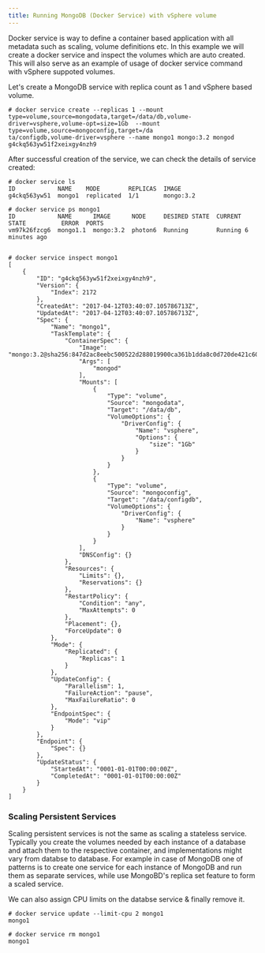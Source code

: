 ```yaml
---
title: Running MongoDB (Docker Service) with vSphere volume
---
```


Docker service is way to define a container based application with all metadata such as scaling, volume definitions etc. In this example we will create a docker service and inspect the volumes which are auto created. This will also serve as an example of usage of docker service command with vSphere suppoted volumes.

Let's create a MongoDB service with replica count as 1 and vSphere based volume.

```
# docker service create --replicas 1 --mount type=volume,source=mongodata,target=/data/db,volume-driver=vsphere,volume-opt=size=1Gb  --mount type=volume,source=mongoconfig,target=/da
ta/configdb,volume-driver=vsphere --name mongo1 mongo:3.2 mongod
g4ckq563yw51f2xeixgy4nzh9
```

After successful creation of the service, we can check the details of service created:

```
# docker service ls
ID            NAME    MODE        REPLICAS  IMAGE
g4ckq563yw51  mongo1  replicated  1/1       mongo:3.2

# docker service ps mongo1
ID            NAME      IMAGE      NODE     DESIRED STATE  CURRENT STATE          ERROR  PORTS
vm97k26fzcg6  mongo1.1  mongo:3.2  photon6  Running        Running 6 minutes ago


# docker service inspect mongo1
[
    {
        "ID": "g4ckq563yw51f2xeixgy4nzh9",
        "Version": {
            "Index": 2172
        },
        "CreatedAt": "2017-04-12T03:40:07.105786713Z",
        "UpdatedAt": "2017-04-12T03:40:07.105786713Z",
        "Spec": {
            "Name": "mongo1",
            "TaskTemplate": {
                "ContainerSpec": {
                    "Image": "mongo:3.2@sha256:847d2ac8eebc500522d288019900ca361b1dda8c0d720de421c60165b8001a6c",
                    "Args": [
                        "mongod"
                    ],
                    "Mounts": [
                        {
                            "Type": "volume",
                            "Source": "mongodata",
                            "Target": "/data/db",
                            "VolumeOptions": {
                                "DriverConfig": {
                                    "Name": "vsphere",
                                    "Options": {
                                        "size": "1Gb"
                                    }
                                }
                            }
                        },
                        {
                            "Type": "volume",
                            "Source": "mongoconfig",
                            "Target": "/data/configdb",
                            "VolumeOptions": {
                                "DriverConfig": {
                                    "Name": "vsphere"
                                }
                            }
                        }
                    ],
                    "DNSConfig": {}
                },
                "Resources": {
                    "Limits": {},
                    "Reservations": {}
                },
                "RestartPolicy": {
                    "Condition": "any",
                    "MaxAttempts": 0
                },
                "Placement": {},
                "ForceUpdate": 0
            },
            "Mode": {
                "Replicated": {
                    "Replicas": 1
                }
            },
            "UpdateConfig": {
                "Parallelism": 1,
                "FailureAction": "pause",
                "MaxFailureRatio": 0
            },
            "EndpointSpec": {
                "Mode": "vip"
            }
        },
        "Endpoint": {
            "Spec": {}
        },
        "UpdateStatus": {
            "StartedAt": "0001-01-01T00:00:00Z",
            "CompletedAt": "0001-01-01T00:00:00Z"
        }
    }
]
```

<div class="panel panel-info">
  <div class="panel-heading">
    <h3 class="panel-title">Scaling Persistent Services</h3>
  </div>
  <div class="panel-body">
    Scaling persistent services is not the same as scaling a stateless service. Typically you create the volumes needed by each instance of a database and attach them to the respective container, and implementations might vary from databse to database. For example in case of MongoDB one of patterns is to create one service for each instance of MongoDB and run them as separate services, while use MongoBD's replica set feature to form a scaled service.
  </div>
</div>

We can also assign CPU limits on the databse service & finally remove it.

```
# docker service update --limit-cpu 2 mongo1
mongo1

# docker service rm mongo1
mongo1
```
